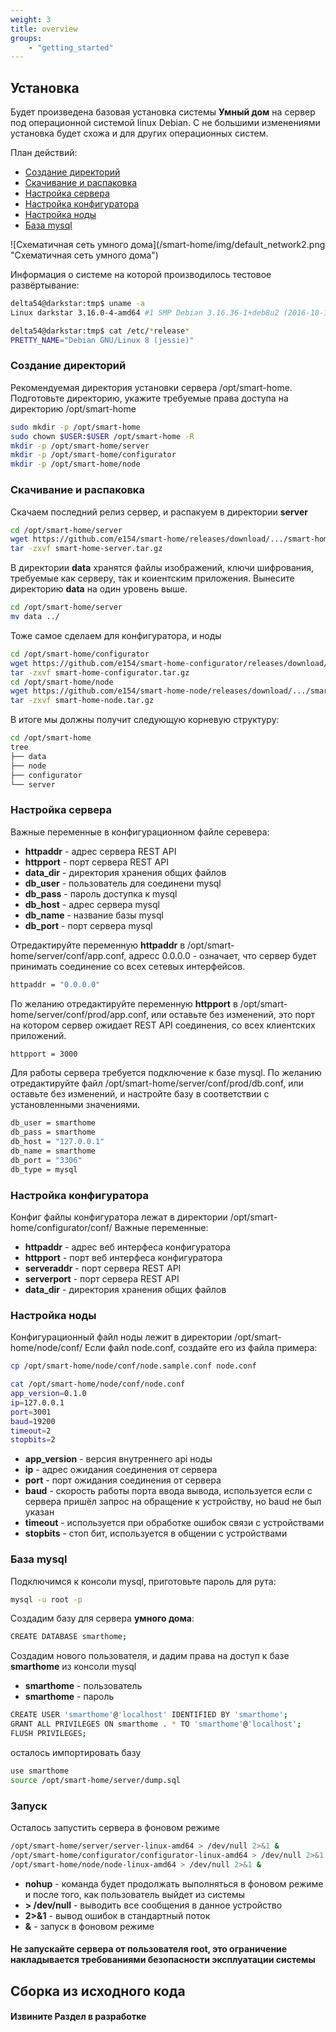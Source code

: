 ```yaml
---
weight: 3
title: overview
groups:
    - "getting_started"
---
```


<h2 id="install">Установка</h2>

Будет произведена базовая установка системы **Умный дом** на сервер под операционной системой linux Debian.
    С не большими изменениями установка будет схожа и для других операционных систем.

План действий:

    
*   <a href="#install-mkdir">Создание директорий</a>
*   <a href="#install-download-and-unpack">Скачивание и распаковка</a>
*   <a href="#install-server-conf">Настройка сервера</a>
*   <a href="#install-configuration-conf">Настройка конфигуратора</a>
*   <a href="#install-node-conf">Настройка ноды</a>
*   <a href="#install-mysql">База mysql</a>
    

<div class="row">
    <div class="col-md-6">
        ![Схематичная сеть умного дома](/smart-home/img/default_network2.png "Схематичная сеть умного дома")
    </div>
</div>


Информация о системе на которой производилось тестовое развёртывание:

```bash
delta54@darkstar:tmp$ uname -a
Linux darkstar 3.16.0-4-amd64 #1 SMP Debian 3.16.36-1+deb8u2 (2016-10-19) x86_64 GNU/Linux
```

```bash
delta54@darkstar:tmp$ cat /etc/*release*
PRETTY_NAME="Debian GNU/Linux 8 (jessie)"
```

<h3 id="install-mkdir">Создание директорий</h3>

Рекомендуемая директория установки сервера /opt/smart-home. Подготовьте директорию, укажите требуемые права доступа на директорию
/opt/smart-home
    

```bash
sudo mkdir -p /opt/smart-home
sudo chown $USER:$USER /opt/smart-home -R
mkdir -p /opt/smart-home/server
mkdir -p /opt/smart-home/configurator
mkdir -p /opt/smart-home/node
```

<h3 id="install-download-and-unpack">Скачивание и распаковка</h3>

Скачаем последний релиз сервер, и распакуем в директории **server**

```bash
cd /opt/smart-home/server
wget https://github.com/e154/smart-home/releases/download/.../smart-home-server.tar.gz
tar -zxvf smart-home-server.tar.gz
```

В директории **data** хранятся файлы изображений, ключи шифрования, требуемые как серверу, так и коиентским приложения.
Вынесите директорию **data** на один уровень выше.

```bash
cd /opt/smart-home/server
mv data ../
```

Тоже самое сделаем для конфигуратора, и ноды

```bash
cd /opt/smart-home/configurator
wget https://github.com/e154/smart-home-configurator/releases/download/.../smart-home-configurator.tar.gz
tar -zxvf smart-home-configurator.tar.gz
cd /opt/smart-home/node
wget https://github.com/e154/smart-home-node/releases/download/.../smart-home-node.tar.gz
tar -zxvf smart-home-node.tar.gz
```

В итоге мы должны получит следующую корневую структуру:

```bash
cd /opt/smart-home
tree
├── data
├── node
├── configurator
└── server
```

<h3 id="install-server-conf">Настройка сервера</h3>

Важные переменные в конфигурационном файле серевера:
    
*   **httpaddr** - адрес сервера REST API
*   **httpport** - порт сервера REST API
*   **data_dir** - директория хранения общих файлов
*   **db_user** - пользователь для соединени mysql
*   **db_pass** - пароль доступка к mysql
*   **db_host** - адрес сервера mysql
*   **db_name** - название базы mysql
*   **db_port** - порт сервера mysql
    
Отредактируйте переменную **httpaddr** в /opt/smart-home/server/conf/app.conf,
адресс 0.0.0.0 - означает, что сервер будет принимать соединение со всех сетевых интерфейсов.

```bash
httpaddr = "0.0.0.0"
```

По желанию отредактируйте переменную **httpport** в /opt/smart-home/server/conf/prod/app.conf,
или оставьте без изменений, это порт на котором сервер ожидает REST API соединения, со всех клиентских
приложений.

```bash
httpport = 3000
```

Для работы сервера требуется подключение к базе mysql. По желанию отредактируйте файл /opt/smart-home/server/conf/prod/db.conf,
или оставьте без изменений, и настройте базу в соответствии с установленными значениями.

```bash
db_user = smarthome
db_pass = smarthome
db_host = "127.0.0.1"
db_name = smarthome
db_port = "3306"
db_type = mysql
```

<h3 id="install-configuration-conf">Настройка конфигуратора</h3>

Конфиг файлы конфигуратора лежат в директории /opt/smart-home/configurator/conf/
Важные переменные:
    
*   **httpaddr** - адрес веб интерфеса конфигуратора
*   **httpport** - порт веб интерфеса конфигуратора
*   **serveraddr** - порт сервера REST API
*   **serverport** - порт сервера REST API
*   **data_dir** - директория хранения общих файлов
    

<h3 id="install-node-conf">Настройка ноды</h3>

Конфигурационный файл ноды лежит в директории /opt/smart-home/node/conf/  Если файл node.conf, создайте его из файла примера:

```bash
cp /opt/smart-home/node/conf/node.sample.conf node.conf
```

```bash
cat /opt/smart-home/node/conf/node.conf
app_version=0.1.0
ip=127.0.0.1
port=3001
baud=19200
timeout=2
stopbits=2
```

    
*   **app_version** - версия внутреннего api ноды
*   **ip** - адрес ожидания соединения от сервера
*   **port** - порт ожидания соединения от сервера
*   **baud** - скорость работы порта ввода вывода, используется если с сервера пришёл запрос на
            обращение к устройству, но baud не был указан
*   **timeout** - используется при обработке ошибок связи с устройствами
*   **stopbits** - стоп бит, используется в общении с устройствами
    

<h3 id="install-mysql">База mysql</h3>

Подключимся к консоли mysql, приготовьте пароль для рута:

```bash
mysql -u root -p
```

Создадим базу для сервера **умного дома**:

```bash
CREATE DATABASE smarthome;
```

Создадим нового пользователя, и дадим права на доступ к базе **smarthome** из консоли mysql
    
*   **smarthome** - пользователь
*   **smarthome** - пароль
    

```bash
CREATE USER 'smarthome'@'localhost' IDENTIFIED BY 'smarthome';
GRANT ALL PRIVILEGES ON smarthome . * TO 'smarthome'@'localhost';
FLUSH PRIVILEGES;
```

осталось импортировать базу

```bash
use smarthome
source /opt/smart-home/server/dump.sql
```

<h3 id="install-exec">Запуск</h3>

Осталось запустить сервера в фоновом режиме

```bash
/opt/smart-home/server/server-linux-amd64 > /dev/null 2>&1 &
/opt/smart-home/configurator/configurator-linux-amd64 > /dev/null 2>&1 &
/opt/smart-home/node/node-linux-amd64 > /dev/null 2>&1 &
```
    
*   **nohup** - команда будет продолжать выполняться в фоновом режиме и после того, как пользователь выйдет из системы
*   **> /dev/null** - выводить все сообщения в данное устройство
*   **2>&1** - вывод ошибок в стандартный поток
*   **&** - запуск в фоновом режиме


<div class="boc-callout boc-callout-danger">
    <h4>Не запускайте сервера от пользователя root, это ограничение накладывается требованиями безопасности эксплуатации системы</h4>
</div>


<h2 id="install-from-source">Сборка из исходного кода</h2>

<div class="boc-callout boc-callout-info">
    <h4>Извините Раздел в разработке</h4>
</div>


